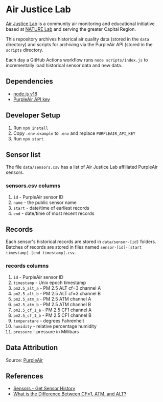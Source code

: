 # Air Justice Lab

[Air Justice Lab](https://www.mediasanctuary.org/project/capital-region-air-justice-lab/) is a community air monitoring and educational initiative based at [NATURE Lab](https://www.mediasanctuary.org/initiatives/nature-lab/) and serving the greater Capital Region.

This repository archives historical air quality data (stored in the `data` directory) and scripts for archiving via the PurpleAir API (stored in the `scripts` directory.

Each day a GitHub Actions workflow runs `node scripts/index.js` to incrementally load historical sensor data and new data.

## Dependencies

* [node.js v18](https://nodejs.org/)
* [PurpleAir API key](https://develop.purpleair.com/)

## Developer Setup

1. Run `npm install`
2. Copy `.env.example` to `.env` and replace `PURPLEAIR_API_KEY`
3. Run `npm start`

## Sensor list

The file `data/sensors.csv` has a list of Air Justice Lab affiliated PurpleAir sensors.

### sensors.csv columns

1. `id` - PurpleAir sensor ID
2. `name` - the public sensor name
3. `start` - date/time of earliest records
4. `end` - date/time of most recent records

## Records

Each sensor's historical records are stored in `data/sensor-[id]` folders. Batches of records are stored in files named `sensor-[id]-[start timestamp]-[end timestamp].csv`.

### records columns

1. `id` - PurpleAir sensor ID
2. `timestamp` - Unix epoch timestamp
3. `pm2.5_alt_a` - PM 2.5 ALT cf=3 channel A
4. `pm2.5_alt_b` - PM 2.5 ALT cf=3 channel B
5. `pm2.5_atm_a` - PM 2.5 ATM channel A
6. `pm2.5_atm_b` - PM 2.5 ATM channel B
7. `pm2.5_cf_1_a` - PM 2.5 CF1 channel A
8. `pm2.5_cf_1_b` - PM 2.5 CF1 channel B
9. `temperature` - degrees Fahrenheit
10. `humidity` - relative percentage humidity
11. `pressure` - pressure in Millibars

## Data Attribution

Source: [PurpleAir](https://map.purpleair.com/1/mAQI/a10/p604800/cC0#12.04/42.7431/-73.6769)

## References

* [Sensors - Get Sensor History](https://api.purpleair.com/#api-sensors-get-sensor-history)
* [What is the Difference Between CF=1, ATM, and ALT?](https://community.purpleair.com/t/what-is-the-difference-between-cf-1-atm-and-alt/6442)
